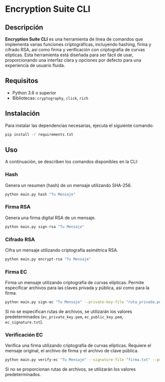 # Encryption Suite CLI

## Descripción

**Encryption Suite CLI** es una herramienta de línea de comandos que implementa varias funciones criptográficas, incluyendo hashing, firma y cifrado RSA, así como firma y verificación con criptografía de curvas elípticas. Esta herramienta está diseñada para ser fácil de usar, proporcionando una interfaz clara y opciones por defecto para una experiencia de usuario fluida.

## Requisitos

- Python 3.6 o superior
- Bibliotecas: `cryptography`, `click`, `rich`

## Instalación

Para instalar las dependencias necesarias, ejecuta el siguiente comando:

```bash
pip install -r requirements.txt
```

## Uso

A continuación, se describen los comandos disponibles en la CLI:

### Hash

Genera un resumen (hash) de un mensaje utilizando SHA-256.

```bash
python main.py hash "Tu Mensaje"
```

### Firma RSA

Genera una firma digital RSA de un mensaje.

```bash
python main.py sign-rsa "Tu Mensaje"
```

### Cifrado RSA

Cifra un mensaje utilizando criptografía asimétrica RSA.

```bash
python main.py encrypt-rsa "Tu Mensaje"
```

### Firma EC

Firma un mensaje utilizando criptografía de curvas elípticas. Permite especificar archivos para las claves privada y pública, así como para la firma.

```bash
python main.py sign-ec "Tu Mensaje" --private-key-file "ruta_privada.pem" --public-key-file "ruta_publica.pem" --signature-file "firma.txt"
```

Si no se especifican rutas de archivos, se utilizarán los valores predeterminados (`ec_private_key.pem`, `ec_public_key.pem`, `ec_signature.txt`).

### Verificación EC

Verifica una firma utilizando criptografía de curvas elípticas. Requiere el mensaje original, el archivo de firma y el archivo de clave pública.

```bash
python main.py verify-ec "Tu Mensaje" --signature-file "firma.txt" --public-key-file "ruta_publica.pem"
```

Si no se proporcionan rutas de archivos, se utilizarán los valores predeterminados.
